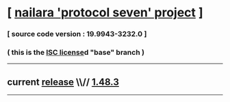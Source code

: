 
# [ [nailara 'protocol seven' project](http://src.nailara.net/) ]

### [ source code version : 19.9943-3232.0 ]

### ( this is the [ISC license](license)d "base" branch )
---
## current [release](https://github.com/anotherlink/nailara/releases) \\\\// [1.48.3](https://github.com/anotherlink/nailara/releases/tag/1.48.3)
---
